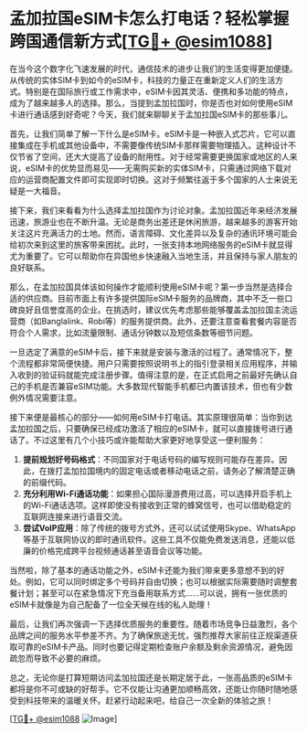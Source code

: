 # 孟加拉国eSIM卡怎么打电话？轻松掌握跨国通信新方式[[TG💪+ @esim1088](https://t.me/s/esim1088)]

在当今这个数字化飞速发展的时代，通信技术的进步让我们的生活变得更加便捷。从传统的实体SIM卡到如今的eSIM卡，科技的力量正在重新定义人们的生活方式。特别是在国际旅行或工作需求中，eSIM卡因其灵活、便携和多功能的特点，成为了越来越多人的选择。那么，当提到孟加拉国时，你是否也对如何使用eSIM卡进行通话感到好奇呢？今天，我们就来聊聊关于孟加拉国eSIM卡的那些事儿。

首先，让我们简单了解一下什么是eSIM卡。eSIM卡是一种嵌入式芯片，它可以直接集成在手机或其他设备中，不需要像传统SIM卡那样需要物理插入。这种设计不仅节省了空间，还大大提高了设备的耐用性。对于经常需要更换国家或地区的人来说，eSIM卡的优势显而易见——无需购买新的实体SIM卡，只需通过网络下载对应的运营商配置文件即可实现即时切换。这对于频繁往返于多个国家的人士来说无疑是一大福音。

接下来，我们来看看为什么选择孟加拉国作为讨论对象。孟加拉国近年来经济发展迅速，旅游业也在不断升温。无论是商务出差还是休闲旅游，越来越多的游客开始关注这片充满活力的土地。然而，语言障碍、文化差异以及复杂的通讯环境可能会给初次来到这里的旅客带来困扰。此时，一张支持本地网络服务的eSIM卡就显得尤为重要了。它可以帮助你在异国他乡快速融入当地生活，并且保持与家人朋友的良好联系。

那么，在孟加拉国具体该如何操作才能顺利使用eSIM卡呢？第一步当然是选择合适的供应商。目前市面上有许多提供国际eSIM卡服务的品牌商，其中不乏一些口碑良好且信誉度高的企业。在挑选时，建议优先考虑那些能够覆盖孟加拉国主流运营商（如Banglalink、Robi等）的服务提供商。此外，还要注意查看套餐内容是否符合个人需求，比如流量限制、通话分钟数以及短信条数等细节问题。

一旦选定了满意的eSIM卡后，接下来就是安装与激活的过程了。通常情况下，整个流程都非常简便快捷。用户只需要按照说明书上的指引登录相关应用程序，并输入收到的验证码就能完成注册步骤。值得注意的是，在正式启用之前最好先确认自己的手机是否兼容eSIM功能。大多数现代智能手机都已内置该技术，但也有少数例外情况需要注意。

接下来便是最核心的部分——如何用eSIM卡打电话。其实原理很简单：当你到达孟加拉国之后，只要确保已经成功激活了相应的eSIM卡，就可以直接拨号进行通话了。不过这里有几个小技巧或许能帮助大家更好地享受这一便利服务：

1. **提前规划好号码格式**：不同国家对于电话号码的编写规则可能存在差异。因此，在拨打孟加拉国境内的固定电话或者移动电话之前，请务必了解清楚正确的前缀代码。
2. **充分利用Wi-Fi通话功能**：如果担心国际漫游费用过高，可以选择开启手机上的Wi-Fi通话选项。这样即使没有接收到正常的蜂窝信号，也可以借助稳定的互联网连接来进行语音交流。
3. **尝试VoIP应用**：除了传统的拨号方式外，还可以试试使用Skype、WhatsApp等基于互联网协议的即时通讯软件。这些工具不仅能免费发送消息，还能以低廉的价格完成跨平台视频通话甚至语音会议等功能。

当然啦，除了基本的通话功能之外，eSIM卡还能为我们带来更多意想不到的好处。例如，它可以同时绑定多个号码并自由切换；也可以根据实际需要随时调整套餐计划；甚至可以在紧急情况下充当备用联系方式……可以说，拥有一张优质的eSIM卡就像是为自己配备了一位全天候在线的私人助理！

最后，让我们再次强调一下选择优质服务的重要性。随着市场竞争日益激烈，各个品牌之间的服务水平参差不齐。为了确保旅途无忧，强烈推荐大家前往正规渠道获取可靠的eSIM卡产品。同时也要记得定期检查账户余额及剩余资源情况，避免因疏忽而导致不必要的麻烦。

总之，无论你是打算短期访问孟加拉国还是长期定居于此，一张高品质的eSIM卡都将是你不可或缺的好帮手。它不仅能让沟通更加顺畅高效，还能让你随时随地感受到科技带来的温暖关怀。赶紧行动起来吧，给自己一次全新的体验之旅！

[[TG💪+ @esim1088](https://t.me/s/esim1088) ![Image](https://i.postimg.cc/4NQfJmqS/Snipaste-2025-05-13-00-14-12.png)]